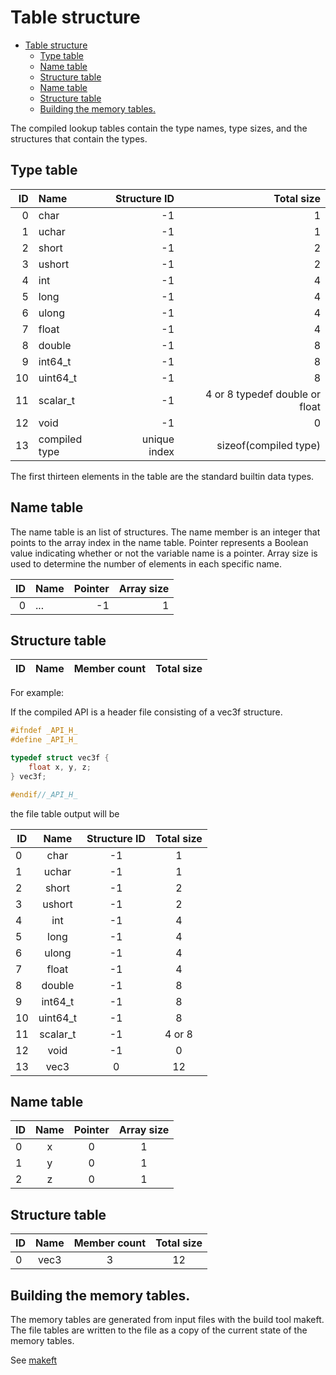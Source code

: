 # Table structure

* [Table structure](#table-structure)
  * [Type table](#type-table)
  * [Name table](#name-table)
  * [Structure table](#structure-table)
  * [Name table](#name-table-1)
  * [Structure table](#structure-table-1)
  * [Building the memory tables.](#building-the-memory-tables)

The compiled lookup tables contain the type names, type sizes, and the structures that contain the types.

## Type table

| ID  | Name     | Structure ID | Total size    |
| ---: |:--------|-------------:|--------------:|
| 0   | char     | -1           | 1             |
| 1   | uchar    | -1           | 1             |
| 2   | short    | -1           | 2             |
| 3   | ushort   | -1           | 2             |
| 4   | int      | -1           | 4             |
| 5   | long     | -1           | 4             |
| 6   | ulong    | -1           | 4             |
| 7   | float    | -1           | 4             |
| 8   | double   | -1           | 8             |
| 9   | int64_t  | -1           | 8             |
| 10  | uint64_t | -1           | 8             |
| 11  | scalar_t | -1           | 4 or 8 typedef double or float |
| 12  | void     | -1           | 0             |
| 13  | compiled type   | unique index  | sizeof(compiled type) |

The first thirteen elements in the table are the standard builtin data types.

## Name table

The name table is an list of structures.
The name member is an integer that points to the array index in the name table.
Pointer represents a Boolean value indicating whether or not the variable name is a pointer. Array size is used to determine the number of elements in each specific name.

| ID | Name   | Pointer | Array size |
| --: |:------|-------:|----------:|
| 0  | ...    | -1      | 1          |

## Structure table

| ID | Name   | Member count| Total size |
| -- |:------:|:-----------:|:----------:|

For example:

If the compiled API is a header file consisting of a vec3f structure.

```c
#ifndef _API_H_
#define _API_H_

typedef struct vec3f {
    float x, y, z;
} vec3f;

#endif//_API_H_
```

the file table output will be

| ID | Name   | Structure ID | Total size    |
| -- |:------:|:------------:|:-------------:|
| 0   | char     | -1           | 1             |
| 1   | uchar    | -1           | 1             |
| 2   | short    | -1           | 2             |
| 3   | ushort   | -1           | 2             |
| 4   | int      | -1           | 4             |
| 5   | long     | -1           | 4             |
| 6   | ulong    | -1           | 4             |
| 7   | float    | -1           | 4             |
| 8   | double   | -1           | 8             |
| 9   | int64_t  | -1           | 8             |
| 10  | uint64_t | -1           | 8             |
| 11  | scalar_t | -1           | 4 or 8        |
| 12  | void     | -1           | 0             |
| 13  | vec3     | 0            | 12            |

## Name table

| ID | Name   | Pointer | Array size | 
| -- |:------:|:-------:|:----------:|
| 0  | x      | 0       | 1          |
| 1  | y      | 0       | 1          |
| 2  | z      | 0       | 1          |



## Structure table

| ID | Name   | Member count| Total size |
| -- |:------:|:-----------:|:----------:|
| 0  | vec3   | 3           | 12         |


## Building the memory tables.

The memory tables are generated from input files with the build tool makeft. The file tables are written to the file as a copy of the current state of the memory tables.

See [makeft](makeft.md)
